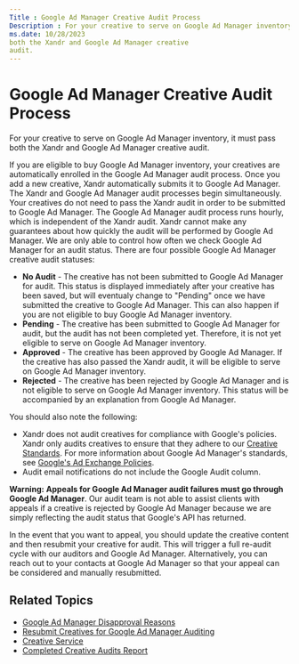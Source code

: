```yaml
---
Title : Google Ad Manager Creative Audit Process
Description : For your creative to serve on Google Ad Manager inventory, it must pass
ms.date: 10/28/2023
both the Xandr and Google Ad Manager creative
audit.
---
```



# Google Ad Manager Creative Audit Process



For your creative to serve on Google Ad Manager inventory, it must pass
both the Xandr and Google Ad Manager creative
audit.



If you are eligible to buy Google Ad Manager inventory, your creatives
are automatically enrolled in the Google Ad Manager audit process. Once
you add a new creative, Xandr automatically
submits it to Google Ad Manager. The Xandr and
Google Ad Manager audit processes begin simultaneously. Your creatives
do not need to pass the Xandr audit in order to
be submitted to Google Ad Manager. The Google Ad Manager audit process
runs hourly, which is independent of the Xandr
audit. Xandr cannot make any guarantees about
how quickly the audit will be performed by Google Ad Manager. We are
only able to control how often we check Google Ad Manager for an audit
status. There are four possible Google Ad Manager creative audit
statuses:

- **No Audit** - The creative has not been submitted to Google Ad
  Manager for audit. This status is displayed immediately after your
  creative has been saved, but will eventualy change to "Pending" once
  we have submitted the creative to Google Ad Manager. This can also
  happen if you are not eligible to buy Google Ad Manager inventory.
- **Pending** - The creative has been submitted to Google Ad Manager for
  audit, but the audit has not been completed yet. Therefore, it is not
  yet eligible to serve on Google Ad Manager inventory.
- **Approved** - The creative has been approved by Google Ad Manager. If
  the creative has also passed the Xandr audit,
  it will be eligible to serve on Google Ad Manager inventory.
- **Rejected** - The creative has been rejected by Google Ad Manager and
  is not eligible to serve on Google Ad Manager inventory. This status
  will be accompanied by an explanation from Google Ad Manager.





You should also note the following:

- Xandr does not audit creatives for compliance
  with Google's policies. Xandr only audits
  creatives to ensure that they adhere to our
  <a href="creative-standards.md" class="xref"
  title="Xandr has foundational policies that all creative and inventory content must follow. Creatives that violate these policies will be removed from the platform, and will be ineligible for both real-time bidding (RTB) and in-network buying. Repeated violation of these policies may result in strikes against offending members.">Creative
  Standards</a>. For more information about Google Ad Manager's
  standards, see <a
  href="https://support.google.com/authorizedbuyers/answer/1325008?hl=en"
  class="xref" target="_blank">Google's Ad Exchange Policies</a>.
- Audit email notifications do not include the
  Google Audit column.





<b>Warning:</b> **Appeals for Google Ad
Manager audit failures must go through Google Ad Manager**. Our audit
team is not able to assist clients with appeals if a creative is
rejected by Google Ad Manager because we are simply reflecting the audit
status that Google's API has returned.

In the event that you want to appeal, you should update the creative
content and then resubmit your creative for audit. This will trigger a
full re-audit cycle with our auditors and Google Ad Manager.
Alternatively, you can reach out to your contacts at Google Ad Manager
so that your appeal can be considered and manually resubmitted.



>

## Related Topics

- <a href="adx-disapproval-reasons.md" class="xref"
  title="You may receive a disapproval reason from Google Ad Manager for various reasons.">Google
  Ad Manager Disapproval Reasons</a>
- <a href="resubmit-creatives-for-adx-auditing.md" class="xref"
  title="You may receive a rejection reason directly from Google&#39;s API if your creative is rejected by Google Ad Manager. You can easily resubmit your rejected creative to Google Ad Manager so that it can be re-audited.">Resubmit
  Creatives for Google Ad Manager Auditing</a>
- <a
  href="xandr-api/creative-service.md"
  class="xref" target="_blank">Creative Service</a>
- <a href="completed-creative-audits-report.md" class="xref">Completed
  Creative Audits Report</a>






